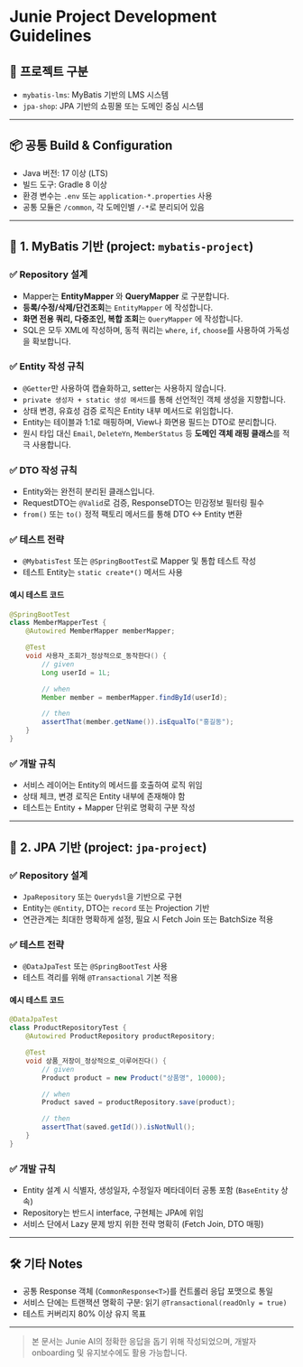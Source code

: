 # Junie Project Development Guidelines

## 🧩 프로젝트 구분

- `mybatis-lms`: MyBatis 기반의 LMS 시스템
- `jpa-shop`: JPA 기반의 쇼핑몰 또는 도메인 중심 시스템

---

## 📦 공통 Build & Configuration

- Java 버전: 17 이상 (LTS)
- 빌드 도구: Gradle 8 이상
- 환경 변수는 `.env` 또는 `application-*.properties` 사용
- 공통 모듈은 `/common`, 각 도메인별 `/-*`로 분리되어 있음

---

## 📁 1. MyBatis 기반 (project: `mybatis-project`)

### ✅ Repository 설계
- Mapper는 **EntityMapper** 와 **QueryMapper** 로 구분합니다.
- **등록/수정/삭제/단건조회**는 `EntityMapper` 에 작성합니다.
- **화면 전용 쿼리, 다중조인, 복합 조회**는 `QueryMapper` 에 작성합니다.
- SQL은 모두 XML에 작성하며, 동적 쿼리는 `where`, `if`, `choose`를 사용하여 가독성을 확보합니다.

### ✅ Entity 작성 규칙
- `@Getter`만 사용하여 캡슐화하고, setter는 사용하지 않습니다.
- `private 생성자 + static 생성 메서드`를 통해 선언적인 객체 생성을 지향합니다.
- 상태 변경, 유효성 검증 로직은 Entity 내부 메서드로 위임합니다.
- Entity는 테이블과 1:1로 매핑하며, View나 화면용 필드는 DTO로 분리합니다.
- 원시 타입 대신 `Email`, `DeleteYn`, `MemberStatus` 등 **도메인 객체 래핑 클래스**를 적극 사용합니다.

### ✅ DTO 작성 규칙
- Entity와는 완전히 분리된 클래스입니다.
- RequestDTO는 `@Valid`로 검증, ResponseDTO는 민감정보 필터링 필수
- `from()` 또는 `to()` 정적 팩토리 메서드를 통해 DTO <-> Entity 변환

### ✅ 테스트 전략
- `@MybatisTest` 또는 `@SpringBootTest`로 Mapper 및 통합 테스트 작성
- 테스트 Entity는 `static create*()` 메서드 사용

#### 예시 테스트 코드
```java
@SpringBootTest
class MemberMapperTest {
    @Autowired MemberMapper memberMapper;

    @Test
    void 사용자_조회가_정상적으로_동작한다() {
        // given
        Long userId = 1L;

        // when
        Member member = memberMapper.findById(userId);

        // then
        assertThat(member.getName()).isEqualTo("홍길동");
    }
}
```

### ✅ 개발 규칙
- 서비스 레이어는 Entity의 메서드를 호출하여 로직 위임
- 상태 체크, 변경 로직은 Entity 내부에 존재해야 함
- 테스트는 Entity + Mapper 단위로 명확히 구분 작성

---

## 📁 2. JPA 기반 (project: `jpa-project`)

### ✅ Repository 설계
- `JpaRepository` 또는 `Querydsl`을 기반으로 구현
- Entity는 `@Entity`, DTO는 `record` 또는 Projection 기반
- 연관관계는 최대한 명확하게 설정, 필요 시 Fetch Join 또는 BatchSize 적용

### ✅ 테스트 전략
- `@DataJpaTest` 또는 `@SpringBootTest` 사용
- 테스트 격리를 위해 `@Transactional` 기본 적용

#### 예시 테스트 코드
```java
@DataJpaTest
class ProductRepositoryTest {
    @Autowired ProductRepository productRepository;

    @Test
    void 상품_저장이_정상적으로_이루어진다() {
        // given
        Product product = new Product("상품명", 10000);

        // when
        Product saved = productRepository.save(product);

        // then
        assertThat(saved.getId()).isNotNull();
    }
}
```

### ✅ 개발 규칙
- Entity 설계 시 식별자, 생성일자, 수정일자 메타데이터 공통 포함 (`BaseEntity` 상속)
- Repository는 반드시 interface, 구현체는 JPA에 위임
- 서비스 단에서 Lazy 문제 방지 위한 전략 명확히 (Fetch Join, DTO 매핑)

---

## 🛠 기타 Notes

- 공통 Response 객체 (`CommonResponse<T>`)를 컨트롤러 응답 포맷으로 통일
- 서비스 단에는 트랜잭션 명확히 구분: 읽기 `@Transactional(readOnly = true)`
- 테스트 커버리지 80% 이상 유지 목표

---

> 본 문서는 Junie AI의 정확한 응답을 돕기 위해 작성되었으며,
> 개발자 onboarding 및 유지보수에도 활용 가능합니다.